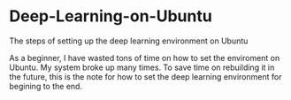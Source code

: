 # Deep-Learning-on-Ubuntu
The steps of setting up the deep learning environment on Ubuntu

As a beginner, I have wasted tons of time on how to set the enviroment on Ubuntu. My system broke up many times. To save time on rebuilding it in the future, this is the note for how to set the deep learning environment for begining to the end.
